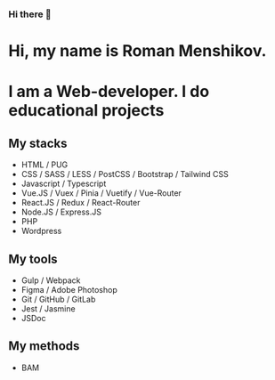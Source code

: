### Hi there 👋

# Hi, my name is Roman Menshikov.

# I am a Web-developer. I do educational projects

## My stacks
+ HTML / PUG
+ CSS / SASS / LESS / PostCSS / Bootstrap / Tailwind CSS
+ Javascript / Typescript
+ Vue.JS / Vuex / Pinia / Vuetify / Vue-Router
+ React.JS / Redux / React-Router
+ Node.JS / Express.JS
+ PHP
+ Wordpress

## My tools
+ Gulp / Webpack
+ Figma / Adobe Photoshop
+ Git / GitHub / GitLab
+ Jest / Jasmine
+ JSDoc

## My methods
+ BAM

<!--
**RomanMenshikov92/RomanMenshikov92** is a ✨ _special_ ✨ repository because its `README.md` (this file) appears on your GitHub profile.

Here are some ideas to get you started:

- 🔭 I’m currently working on ...
- 🌱 I’m currently learning ...
- 👯 I’m looking to collaborate on ...
- 🤔 I’m looking for help with ...
- 💬 Ask me about ...
- 📫 How to reach me: ...
- 😄 Pronouns: ...
- ⚡ Fun fact: ...
-->
